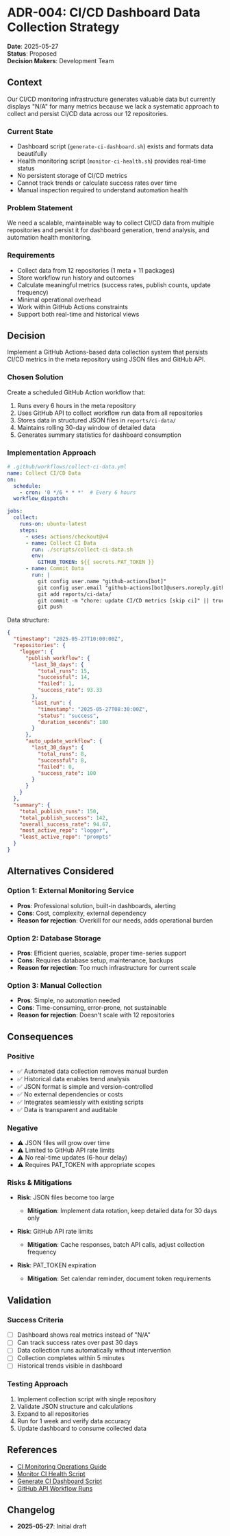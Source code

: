 # ADR-004: CI/CD Dashboard Data Collection Strategy

**Date**: 2025-05-27  
**Status**: Proposed  
**Decision Makers**: Development Team  

## Context

Our CI/CD monitoring infrastructure generates valuable data but currently displays "N/A" for many metrics because we lack a systematic approach to collect and persist CI/CD data across our 12 repositories.

### Current State
- Dashboard script (`generate-ci-dashboard.sh`) exists and formats data beautifully
- Health monitoring script (`monitor-ci-health.sh`) provides real-time status
- No persistent storage of CI/CD metrics
- Cannot track trends or calculate success rates over time
- Manual inspection required to understand automation health

### Problem Statement
We need a scalable, maintainable way to collect CI/CD data from multiple repositories and persist it for dashboard generation, trend analysis, and automation health monitoring.

### Requirements
- Collect data from 12 repositories (1 meta + 11 packages)
- Store workflow run history and outcomes
- Calculate meaningful metrics (success rates, publish counts, update frequency)
- Minimal operational overhead
- Work within GitHub Actions constraints
- Support both real-time and historical views

## Decision

Implement a GitHub Actions-based data collection system that persists CI/CD metrics in the meta repository using JSON files and GitHub API.

### Chosen Solution
Create a scheduled GitHub Action workflow that:
1. Runs every 6 hours in the meta repository
2. Uses GitHub API to collect workflow run data from all repositories
3. Stores data in structured JSON files in `reports/ci-data/`
4. Maintains rolling 30-day window of detailed data
5. Generates summary statistics for dashboard consumption

### Implementation Approach
```yaml
# .github/workflows/collect-ci-data.yml
name: Collect CI/CD Data
on:
  schedule:
    - cron: '0 */6 * * *'  # Every 6 hours
  workflow_dispatch:

jobs:
  collect:
    runs-on: ubuntu-latest
    steps:
      - uses: actions/checkout@v4
      - name: Collect CI Data
        run: ./scripts/collect-ci-data.sh
        env:
          GITHUB_TOKEN: ${{ secrets.PAT_TOKEN }}
      - name: Commit Data
        run: |
          git config user.name "github-actions[bot]"
          git config user.email "github-actions[bot]@users.noreply.github.com"
          git add reports/ci-data/
          git commit -m "chore: update CI/CD metrics [skip ci]" || true
          git push
```

Data structure:
```json
{
  "timestamp": "2025-05-27T10:00:00Z",
  "repositories": {
    "logger": {
      "publish_workflow": {
        "last_30_days": {
          "total_runs": 15,
          "successful": 14,
          "failed": 1,
          "success_rate": 93.33
        },
        "last_run": {
          "timestamp": "2025-05-27T08:30:00Z",
          "status": "success",
          "duration_seconds": 180
        }
      },
      "auto_update_workflow": {
        "last_30_days": {
          "total_runs": 8,
          "successful": 8,
          "failed": 0,
          "success_rate": 100
        }
      }
    }
  },
  "summary": {
    "total_publish_runs": 150,
    "total_publish_success": 142,
    "overall_success_rate": 94.67,
    "most_active_repo": "logger",
    "least_active_repo": "prompts"
  }
}
```

## Alternatives Considered

### Option 1: External Monitoring Service
- **Pros**: Professional solution, built-in dashboards, alerting
- **Cons**: Cost, complexity, external dependency
- **Reason for rejection**: Overkill for our needs, adds operational burden

### Option 2: Database Storage
- **Pros**: Efficient queries, scalable, proper time-series support
- **Cons**: Requires database setup, maintenance, backups
- **Reason for rejection**: Too much infrastructure for current scale

### Option 3: Manual Collection
- **Pros**: Simple, no automation needed
- **Cons**: Time-consuming, error-prone, not sustainable
- **Reason for rejection**: Doesn't scale with 12 repositories

## Consequences

### Positive
- ✅ Automated data collection removes manual burden
- ✅ Historical data enables trend analysis
- ✅ JSON format is simple and version-controlled
- ✅ No external dependencies or costs
- ✅ Integrates seamlessly with existing scripts
- ✅ Data is transparent and auditable

### Negative
- ⚠️ JSON files will grow over time
- ⚠️ Limited to GitHub API rate limits
- ⚠️ No real-time updates (6-hour delay)
- ⚠️ Requires PAT_TOKEN with appropriate scopes

### Risks & Mitigations
- **Risk**: JSON files become too large
  - **Mitigation**: Implement data rotation, keep detailed data for 30 days only
  
- **Risk**: GitHub API rate limits
  - **Mitigation**: Cache responses, batch API calls, adjust collection frequency
  
- **Risk**: PAT_TOKEN expiration
  - **Mitigation**: Set calendar reminder, document token requirements

## Validation

### Success Criteria
- [ ] Dashboard shows real metrics instead of "N/A"
- [ ] Can track success rates over past 30 days
- [ ] Data collection runs automatically without intervention
- [ ] Collection completes within 5 minutes
- [ ] Historical trends visible in dashboard

### Testing Approach
1. Implement collection script with single repository
2. Validate JSON structure and calculations
3. Expand to all repositories
4. Run for 1 week and verify data accuracy
5. Update dashboard to consume collected data

## References

- [CI Monitoring Operations Guide](/docs/ci-monitoring-operations-guide.md)
- [Monitor CI Health Script](/scripts/monitor-ci-health.sh)
- [Generate CI Dashboard Script](/scripts/generate-ci-dashboard.sh)
- [GitHub API Workflow Runs](https://docs.github.com/en/rest/actions/workflow-runs)

## Changelog

- **2025-05-27**: Initial draft
